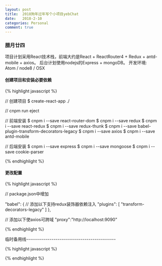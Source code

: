 ```yaml
---
layout: post
title:  2018狗年过年写个小项目yebChat
date:   2018-2-10
categories: Personal
comment: true
---
```

### 腊月廿四
项目计划采用React技术栈，前端大约是React + ReactRouter4 + Redux + antd-mobile + axios。
后台计划使用nodejs的Express + mongoDB。
开发环境: Atom / node8 / OSX  

#### 创建项目和安装必要依赖

{% highlight javascript %}

// 创建项目
$ create-react-app ./

// cnpm run eject

// 前端安装
$ cnpm i --save react-router-dom
$ cnpm i --save redux
$ cnpm i --save react-redux
$ cnpm i --save redux-thunk
$ cnpm i --save babel-plugin-transform-decorators-legacy
$ cnpm i --save axios
$ cnpm i --save antd-mobile

// 后端安装
$ cnpm i --save express
$ cnpm i --save mongoose
$ cnpm i --save cookie-parser

{% endhighlight %}

#### 更改配置

{% highlight javascript %}

// package.json中增加

"babel": {
  // 添加以下支持redux装饰器依赖注入
  "plugins": [
    "transform-decorators-legacy"
  ]
},

// 添加以下使axios可跨域
"proxy":"http://localhost:9090"

{% endhighlight %}





临时备用线----------------------------------------------

{% highlight javascript %}

{% endhighlight %}

